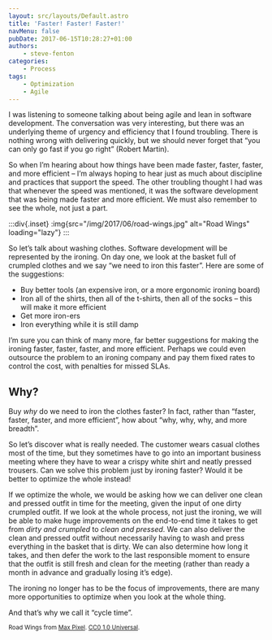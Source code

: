 ```yaml
---
layout: src/layouts/Default.astro
title: 'Faster! Faster! Faster!'
navMenu: false
pubDate: 2017-06-15T10:28:27+01:00
authors:
    - steve-fenton
categories:
    - Process
tags:
    - Optimization
    - Agile
---
```


I was listening to someone talking about being agile and lean in software development. The conversation was very interesting, but there was an underlying theme of urgency and efficiency that I found troubling. There is nothing wrong with delivering quickly, but we should never forget that “you can only go fast if you go right” (Robert Martin).

So when I’m hearing about how things have been made faster, faster, faster, and more efficient – I’m always hoping to hear just as much about discipline and practices that support the speed. The other troubling thought I had was that whenever the speed was mentioned, it was the software development that was being made faster and more efficient. We must also remember to see the whole, not just a part.

:::div{.inset}
:img{src="/img/2017/06/road-wings.jpg" alt="Road Wings" loading="lazy"}
:::

So let’s talk about washing clothes. Software development will be represented by the ironing. On day one, we look at the basket full of crumpled clothes and we say “we need to iron this faster”. Here are some of the suggestions:

- Buy better tools (an expensive iron, or a more ergonomic ironing board)
- Iron all of the shirts, then all of the t-shirts, then all of the socks – this will make it more efficient
- Get more iron-ers
- Iron everything while it is still damp

I’m sure you can think of many more, far better suggestions for making the ironing faster, faster, faster, and more efficient. Perhaps we could even outsource the problem to an ironing company and pay them fixed rates to control the cost, with penalties for missed SLAs.

## Why?

Buy *why* do we need to iron the clothes faster? In fact, rather than “faster, faster, faster, and more efficient”, how about “why, why, why, and more breadth”.

So let’s discover what is really needed. The customer wears casual clothes most of the time, but they sometimes have to go into an important business meeting where they have to wear a crispy white shirt and neatly pressed trousers. Can we solve this problem just by ironing faster? Would it be better to optimize the whole instead!

If we optimize the whole, we would be asking how we can deliver one clean and pressed outfit in time for the meeting, given the input of one dirty crumpled outfit. If we look at the whole process, not just the ironing, we will be able to make huge improvements on the end-to-end time it takes to get from *dirty and crumpled* to *clean and pressed*. We can also deliver the clean and pressed outfit without necessarily having to wash and press everything in the basket that is dirty. We can also determine how long it takes, and then defer the work to the last responsible moment to ensure that the outfit is still fresh and clean for the meeting (rather than ready a month in advance and gradually losing it’s edge).

The ironing no longer has to be the focus of improvements, there are many more opportunities to optimize when you look at the whole thing.

And that’s why we call it “cycle time”.

<small>Road Wings from [Max Pixel](https://www.maxpixel.net/Auto-Speed-Road-Wings-Car-Taking-Off-Drive-3393202). [CC0 1.0 Universal](https://creativecommons.org/publicdomain/zero/1.0/deed.en).</small>